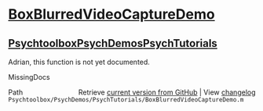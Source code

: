 # [BoxBlurredVideoCaptureDemo](BoxBlurredVideoCaptureDemo)
## [Psychtoolbox](Psychtoolbox)[PsychDemos](PsychDemos)[PsychTutorials](PsychTutorials)

Adrian, this function is not yet documented.


 MissingDocs



<div class="code_header" style="text-align:right;">
  <span style="float:left;">Path&nbsp;&nbsp;</span> <span class="counter">Retrieve <a href=
  "https://raw.github.com/Psychtoolbox-3/Psychtoolbox-3/beta/Psychtoolbox/PsychDemos/PsychTutorials/BoxBlurredVideoCaptureDemo.m">current version from GitHub</a> | View <a href=
  "https://github.com/Psychtoolbox-3/Psychtoolbox-3/commits/beta/Psychtoolbox/PsychDemos/PsychTutorials/BoxBlurredVideoCaptureDemo.m">changelog</a></span>
</div>
<div class="code">
  <code>Psychtoolbox/PsychDemos/PsychTutorials/BoxBlurredVideoCaptureDemo.m</code>
</div>


